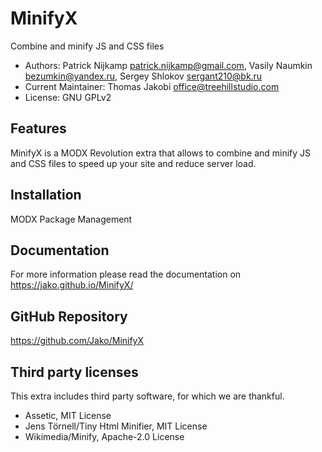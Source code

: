 # MinifyX

Combine and minify JS and CSS files

- Authors: Patrick Nijkamp <patrick.nijkamp@gmail.com>, Vasily Naumkin <bezumkin@yandex.ru>, Sergey Shlokov <sergant210@bk.ru>
- Current Maintainer: Thomas Jakobi <office@treehillstudio.com>
- License: GNU GPLv2

## Features

MinifyX is a MODX Revolution extra that allows to combine and minify JS and CSS
files to speed up your site and reduce server load.

## Installation

MODX Package Management

## Documentation

For more information please read the documentation on https://jako.github.io/MinifyX/

## GitHub Repository

https://github.com/Jako/MinifyX

## Third party licenses

This extra includes third party software, for which we are thankful.

- Assetic, MIT License
- Jens Törnell/Tiny Html Minifier, MIT License
- Wikimedia/Minify, Apache-2.0 License
